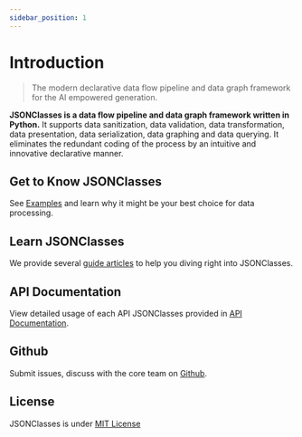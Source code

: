 ```yaml
---
sidebar_position: 1
---
```


# Introduction

> The modern declarative data flow pipeline and data graph framework for the AI empowered generation.

**JSONClasses is a data flow pipeline and data graph framework written in Python.** It supports data sanitization, data validation, data transformation, data presentation, data serialization, data graphing and data querying. It eliminates the redundant coding of the process by an intuitive and innovative declarative manner.

## Get to Know JSONClasses

See [Examples](./examples) and learn why it might be your best choice for data processing.

## Learn JSONClasses
We provide several [guide articles](../guide/data-type-definition) to help you diving right into JSONClasses.

## API Documentation

View detailed usage of each API JSONClasses provided in [API Documentation](../api-documentation/types-modifiers).

## Github

Submit issues, discuss with the core team on [Github](https://github.com/fillmula/jsonclasses).

## License

JSONClasses is under [MIT License](https://github.com/fillmula/jsonclasses/blob/master/LICENSE)
